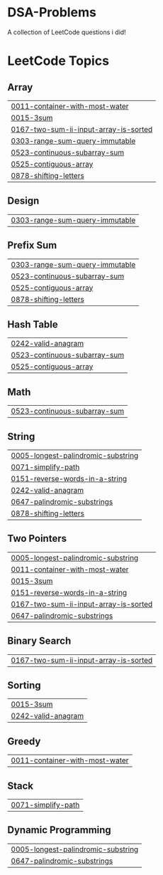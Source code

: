# DSA-Problems
A collection of LeetCode questions i did!

<!---LeetCode Topics Start-->
# LeetCode Topics
## Array
|  |
| ------- |
| [0011-container-with-most-water](https://github.com/dhruv343/DSA-Problems/tree/master/0011-container-with-most-water) |
| [0015-3sum](https://github.com/dhruv343/DSA-Problems/tree/master/0015-3sum) |
| [0167-two-sum-ii-input-array-is-sorted](https://github.com/dhruv343/DSA-Problems/tree/master/0167-two-sum-ii-input-array-is-sorted) |
| [0303-range-sum-query-immutable](https://github.com/dhruv343/DSA-Problems/tree/master/0303-range-sum-query-immutable) |
| [0523-continuous-subarray-sum](https://github.com/dhruv343/DSA-Problems/tree/master/0523-continuous-subarray-sum) |
| [0525-contiguous-array](https://github.com/dhruv343/DSA-Problems/tree/master/0525-contiguous-array) |
| [0878-shifting-letters](https://github.com/dhruv343/DSA-Problems/tree/master/0878-shifting-letters) |
## Design
|  |
| ------- |
| [0303-range-sum-query-immutable](https://github.com/dhruv343/DSA-Problems/tree/master/0303-range-sum-query-immutable) |
## Prefix Sum
|  |
| ------- |
| [0303-range-sum-query-immutable](https://github.com/dhruv343/DSA-Problems/tree/master/0303-range-sum-query-immutable) |
| [0523-continuous-subarray-sum](https://github.com/dhruv343/DSA-Problems/tree/master/0523-continuous-subarray-sum) |
| [0525-contiguous-array](https://github.com/dhruv343/DSA-Problems/tree/master/0525-contiguous-array) |
| [0878-shifting-letters](https://github.com/dhruv343/DSA-Problems/tree/master/0878-shifting-letters) |
## Hash Table
|  |
| ------- |
| [0242-valid-anagram](https://github.com/dhruv343/DSA-Problems/tree/master/0242-valid-anagram) |
| [0523-continuous-subarray-sum](https://github.com/dhruv343/DSA-Problems/tree/master/0523-continuous-subarray-sum) |
| [0525-contiguous-array](https://github.com/dhruv343/DSA-Problems/tree/master/0525-contiguous-array) |
## Math
|  |
| ------- |
| [0523-continuous-subarray-sum](https://github.com/dhruv343/DSA-Problems/tree/master/0523-continuous-subarray-sum) |
## String
|  |
| ------- |
| [0005-longest-palindromic-substring](https://github.com/dhruv343/DSA-Problems/tree/master/0005-longest-palindromic-substring) |
| [0071-simplify-path](https://github.com/dhruv343/DSA-Problems/tree/master/0071-simplify-path) |
| [0151-reverse-words-in-a-string](https://github.com/dhruv343/DSA-Problems/tree/master/0151-reverse-words-in-a-string) |
| [0242-valid-anagram](https://github.com/dhruv343/DSA-Problems/tree/master/0242-valid-anagram) |
| [0647-palindromic-substrings](https://github.com/dhruv343/DSA-Problems/tree/master/0647-palindromic-substrings) |
| [0878-shifting-letters](https://github.com/dhruv343/DSA-Problems/tree/master/0878-shifting-letters) |
## Two Pointers
|  |
| ------- |
| [0005-longest-palindromic-substring](https://github.com/dhruv343/DSA-Problems/tree/master/0005-longest-palindromic-substring) |
| [0011-container-with-most-water](https://github.com/dhruv343/DSA-Problems/tree/master/0011-container-with-most-water) |
| [0015-3sum](https://github.com/dhruv343/DSA-Problems/tree/master/0015-3sum) |
| [0151-reverse-words-in-a-string](https://github.com/dhruv343/DSA-Problems/tree/master/0151-reverse-words-in-a-string) |
| [0167-two-sum-ii-input-array-is-sorted](https://github.com/dhruv343/DSA-Problems/tree/master/0167-two-sum-ii-input-array-is-sorted) |
| [0647-palindromic-substrings](https://github.com/dhruv343/DSA-Problems/tree/master/0647-palindromic-substrings) |
## Binary Search
|  |
| ------- |
| [0167-two-sum-ii-input-array-is-sorted](https://github.com/dhruv343/DSA-Problems/tree/master/0167-two-sum-ii-input-array-is-sorted) |
## Sorting
|  |
| ------- |
| [0015-3sum](https://github.com/dhruv343/DSA-Problems/tree/master/0015-3sum) |
| [0242-valid-anagram](https://github.com/dhruv343/DSA-Problems/tree/master/0242-valid-anagram) |
## Greedy
|  |
| ------- |
| [0011-container-with-most-water](https://github.com/dhruv343/DSA-Problems/tree/master/0011-container-with-most-water) |
## Stack
|  |
| ------- |
| [0071-simplify-path](https://github.com/dhruv343/DSA-Problems/tree/master/0071-simplify-path) |
## Dynamic Programming
|  |
| ------- |
| [0005-longest-palindromic-substring](https://github.com/dhruv343/DSA-Problems/tree/master/0005-longest-palindromic-substring) |
| [0647-palindromic-substrings](https://github.com/dhruv343/DSA-Problems/tree/master/0647-palindromic-substrings) |
<!---LeetCode Topics End-->
